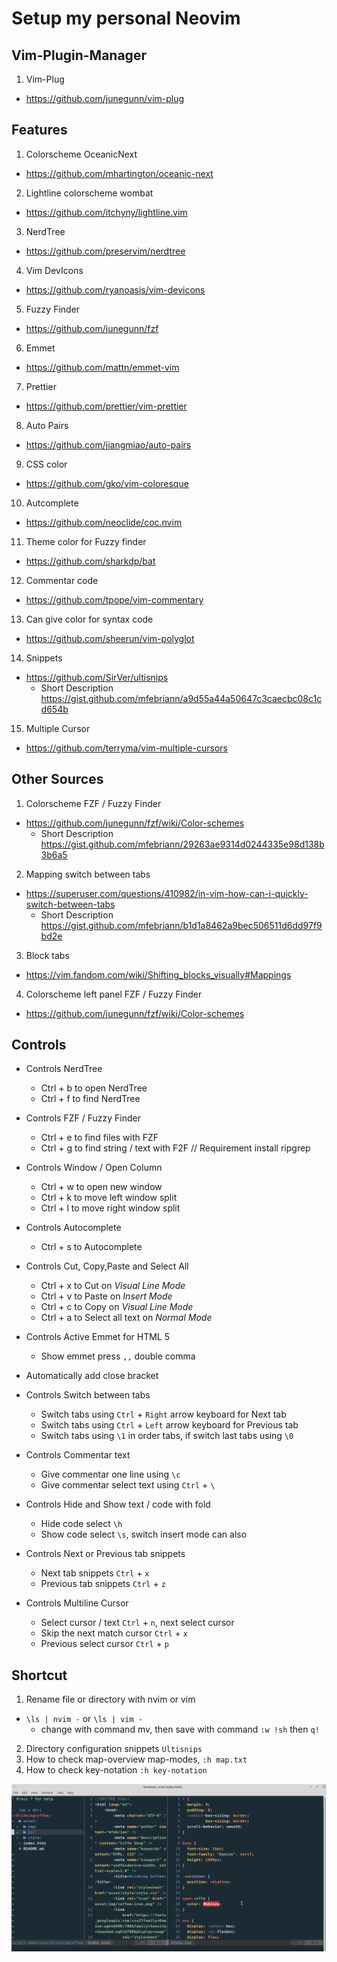 # Setup my personal Neovim

## Vim-Plugin-Manager

1. Vim-Plug

- https://github.com/junegunn/vim-plug

## Features

1. Colorscheme OceanicNext
- https://github.com/mhartington/oceanic-next

2. Lightline colorscheme wombat
- https://github.com/itchyny/lightline.vim

3. NerdTree
- https://github.com/preservim/nerdtree

4. Vim DevIcons
- https://github.com/ryanoasis/vim-devicons

5. Fuzzy Finder
- https://github.com/junegunn/fzf

6. Emmet
- https://github.com/mattn/emmet-vim

7. Prettier
- https://github.com/prettier/vim-prettier

8. Auto Pairs
- https://github.com/jiangmiao/auto-pairs

9. CSS color
- https://github.com/gko/vim-coloresque

10. Autcomplete
- https://github.com/neoclide/coc.nvim

11. Theme color for Fuzzy finder
- https://github.com/sharkdp/bat

12. Commentar code
- https://github.com/tpope/vim-commentary

13. Can give color for syntax code
- https://github.com/sheerun/vim-polyglot

14. Snippets
- https://github.com/SirVer/ultisnips
  - Short Description https://gist.github.com/mfebriann/a9d55a44a50647c3caecbc08c1cd654b

15. Multiple Cursor
- https://github.com/terryma/vim-multiple-cursors

## Other Sources
1. Colorscheme FZF / Fuzzy Finder
- https://github.com/junegunn/fzf/wiki/Color-schemes
  - Short Description https://gist.github.com/mfebriann/29263ae9314d0244335e98d138b3b6a5

2. Mapping switch between tabs
- https://superuser.com/questions/410982/in-vim-how-can-i-quickly-switch-between-tabs
  - Short Description https://gist.github.com/mfebriann/b1d1a8462a9bec506511d6dd97f9bd2e

3. Block tabs
- https://vim.fandom.com/wiki/Shifting_blocks_visually#Mappings

4. Colorscheme left panel FZF / Fuzzy Finder
- https://github.com/junegunn/fzf/wiki/Color-schemes

## Controls

- Controls NerdTree
   - Ctrl + b to open NerdTree
   - Ctrl + f to find NerdTree

- Controls FZF / Fuzzy Finder
   - Ctrl + e to find files with FZF
   - Ctrl + g to find string / text with F2F // Requirement install ripgrep

- Controls Window / Open Column 
   - Ctrl + w to open new window
   - Ctrl + k to move left window split
   - Ctrl + l to move right window split
- Controls Autocomplete
   - Ctrl + s to Autocomplete

- Controls Cut, Copy,Paste and Select All
   - Ctrl + x to Cut on _Visual Line Mode_
   - Ctrl + v to Paste  on _Insert Mode_
   - Ctrl + c to Copy  on _Visual Line Mode_
   - Ctrl + a to Select all text on _Normal Mode_

- Controls Active Emmet for HTML 5
   - Show emmet press `,,` double comma

- Automatically add close bracket

- Controls Switch between tabs
   - Switch tabs using `Ctrl` + `Right` arrow keyboard for Next tab
   - Switch tabs using `Ctrl` + `Left` arrow keyboard for Previous tab
   - Switch tabs using `\1` in order tabs, if switch last tabs using `\0`

- Controls Commentar text 
   - Give commentar one line using `\c`
   - Give commentar select text using `Ctrl` + `\`

- Controls Hide and Show text / code with fold 
   - Hide code select `\h`
   - Show code select `\s`, switch insert mode can also

- Controls Next or Previous tab snippets
   - Next tab snippets `Ctrl` + `x`
   - Previous tab snippets `Ctrl` + `z`

- Controls Multiline Cursor
   - Select cursor / text `Ctrl` + `n`, next select cursor
   - Skip the next match cursor `Ctrl` + `x` 
   - Previous select cursor `Ctrl` + `p`

## Shortcut

1. Rename file or directory with nvim or vim
- `\ls | nvim -` or `\ls | vim -` 
  - change with command mv, then save with command `:w !sh` then `q!`
2. Directory configuration snippets `Ultisnips`
3. How to check map-overview map-modes, `:h map.txt`
4. How to check key-notation `:h key-notation`

<img src="using-neovim.png">
